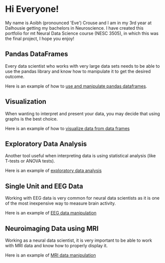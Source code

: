 
<h1><b>Hi Everyone!</b></h1>

My name is Aoibh (pronounced 'Eve') Crouse and I am in my 3rd year at Dalhousie getting my bachelors in Neuroscience. I have created this portfolio for mt Neural Data Science course (NESC 3505), in which this was the final project, I hope you enjoy!

<h2>Pandas DataFrames</h2>

Every data scientist who works with very large data sets needs to be able to use the pandas library and know how to manipulate it to get the desired outcome.

Here is an example of how to [use and manipulate pandas dataframes](PandasDataFrameManipulation.md).

<h2>Visualization</h2>

When wanting to interpret and present your data, you may decide that using graphs is the best choice.

Here is an example of how to [visualize data from data frames](Visualization.md)

<h2>Exploratory Data Analysis</h2>

Another tool useful when interpreting data is using statistical analysis (like T-tests or ANOVA tests).

Here is an example of [exploratory data analysis](EDA.md)

<h2>Single Unit and EEG Data</h2>

Working with EEG data is very common for neural data scientists as it is one of the most inexpensive way to measure brain activity.

Here is an example of [EEG data manipulation](EEGPrime.md)

<h2>Neuroimaging Data using MRI</h2>
  
Working as a neural data scientist, it is very important to be able to work with MRI data and know how to properly display it.
  
Here is an example of [MRI data manipulation](MRIdata.md)
